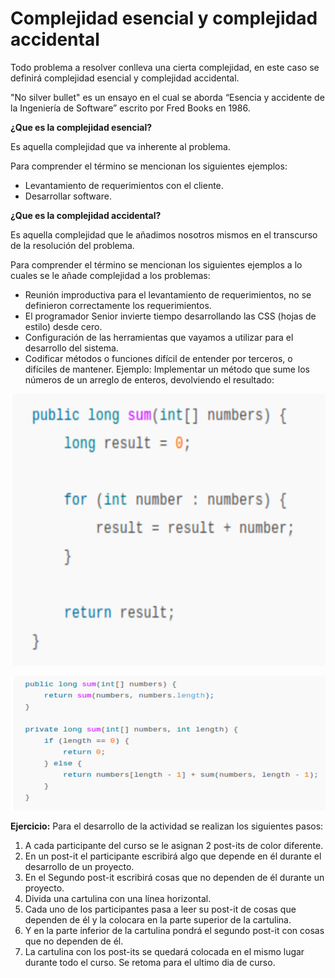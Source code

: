 # Complejidad esencial y complejidad accidental

Todo problema a resolver conlleva una cierta complejidad,  en este caso se definirá complejidad esencial y complejidad accidental.

"No silver bullet" es un ensayo en el cual se aborda “Esencia y accidente de la Ingeniería de Software” escrito por Fred Books en 1986.

__¿Que es la complejidad esencial?__

Es aquella complejidad que va inherente al problema.

Para comprender el término se mencionan los siguientes ejemplos:

* Levantamiento de requerimientos con el cliente.
* Desarrollar software.

__¿Que es la complejidad accidental?__

Es aquella complejidad que le añadimos nosotros mismos en el transcurso de la resolución del problema.
 
Para comprender el término se mencionan los siguientes ejemplos a lo cuales se le añade complejidad a los problemas:

* Reunión improductiva para el levantamiento de requerimientos, no se definieron correctamente los requerimientos.
* El programador Senior invierte tiempo desarrollando las CSS (hojas de estilo) desde cero.
* Configuración de las herramientas que vayamos a utilizar para el desarrollo del sistema.
* Codificar métodos o funciones difícil de entender por terceros, o difíciles de mantener. Ejemplo: Implementar un método que sume los números de un arreglo de enteros, devolviendo el resultado:

![sencillo](images/Complejidad1.png)

![Complejo](images/Complejidad2.png)

__Ejercicio:__ Para el desarrollo de la actividad se realizan los siguientes pasos:

1. A cada participante del curso se le asignan 2 post-its de color diferente.
2. En un post-it el participante escribirá algo que depende en él durante el desarrollo de un proyecto.
3. En el Segundo post-it escribirá cosas que no dependen de él durante un proyecto.
4. Divida una cartulina con una línea horizontal.
5. Cada uno de los participantes pasa a leer su post-it de cosas que dependen de él y la colocara en la parte superior de la cartulina.
6. Y en la parte inferior de la cartulina pondrá el segundo post-it con cosas que no dependen de él.
7. La cartulina con los post-its se quedará colocada en el mismo lugar durante todo el curso. Se retoma para el ultimo dia de curso.

